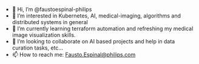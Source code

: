 - 👋 Hi, I’m @faustoespinal-philips
- 👀 I’m interested in Kubernetes, AI, medical-imaging, algorithms and distributed systems in general
- 🌱 I’m currently learning terraform automation and refreshing my medical image visualization skills.
- 💞️ I’m looking to collaborate on AI based projects and help in data curation tasks, etc...
- 📫 How to reach me: Fausto.Espinal@philips.com

<!---
faustoespinal-philips/faustoespinal-philips is a ✨ special ✨ repository because its `README.md` (this file) appears on your GitHub profile.
You can click the Preview link to take a look at your changes.
--->
